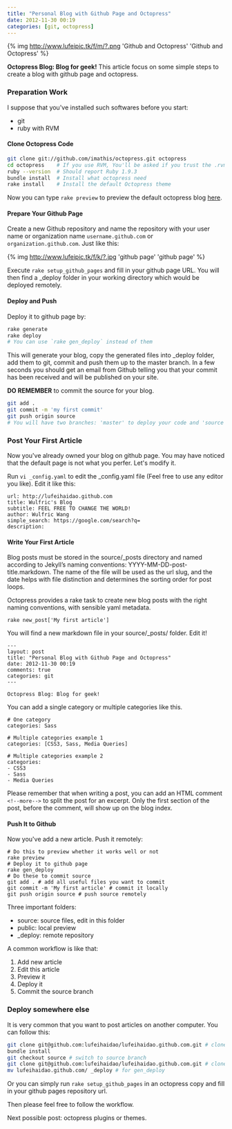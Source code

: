 ```yaml
---
title: "Personal Blog with Github Page and Octopress"
date: 2012-11-30 00:19
categories: [git, octopress] 
---
```


{% img http://www.lufeipic.tk/f/m/?.png 'Github and Octopress' 'Github and Octopress' %}

**Octopress Blog: Blog for geek!** This article focus on some simple steps to create a blog with github page and octopress.

<!-- more -->

### Preparation Work

I suppose that you've installed such softwares before you start:

* git
* ruby with RVM

#### Clone Octopress Code

``` bash
git clone git://github.com/imathis/octopress.git octopress
cd octopress    # If you use RVM, You'll be asked if you trust the .rvmrc file (say yes).
ruby --version  # Should report Ruby 1.9.3
bundle install  # Install what octopress need
rake install    # Install the default Octopress theme
```

Now you can type `rake preview` to preview the default octopress blog [here](localhost:4000).

#### Prepare Your Github Page

Create a new Github repository and name the repository with your user name or organization name `username.github.com` or `organization.github.com`. Just like this:   

{% img http://www.lufeipic.tk/f/k/?.jpg 'github page' 'github page' %}

Execute `rake setup_github_pages` and fill in your github page URL. You will then find a _deploy folder in your working directory which would be deployed remotely.

#### Deploy and Push

Deploy it to github page by:

```bash
rake generate
rake deploy
# You can use `rake gen_deploy` instead of them
```

This will generate your blog, copy the generated files into _deploy folder, add them to git, commit and push them up to the master branch. In a few seconds you should get an email from Github telling you that your commit has been received and will be published on your site.

**DO REMEMBER** to commit the source for your blog. 

```bash
git add .
git commit -m 'my first commit'
git push origin source
# You will have two branches: 'master' to deploy your code and 'source' to write and change your blog.
```

  
 
### Post Your First Article



Now you've already owned your blog on github page. You may have noticed that the default page is not what you perfer. Let's modify it.

Run `vi _config.yaml` to edit the _config.yaml file (Feel free to use any editor you like). Edit it like this:  
```
url: http://lufeihaidao.github.com
title: Wulfric's Blog
subtitle: FEEL FREE TO CHANGE THE WORLD!
author: Wulfric Wang
simple_search: https://google.com/search?q=
description:
```

#### Write Your First Article

Blog posts must be stored in the source/_posts directory and named according to Jekyll’s naming conventions: YYYY-MM-DD-post-title.markdown. The name of the file will be used as the url slug, and the date helps with file distinction and determines the sorting order for post loops.

Octopress provides a rake task to create new blog posts with the right naming conventions, with sensible yaml metadata.

```
rake new_post['My first article']
```

You will find a new markdown file in your source/_posts/ folder. Edit it!

```
---
layout: post
title: "Personal Blog with Github Page and Octopress"
date: 2012-11-30 00:19
comments: true
categories: git 
---

Octopress Blog: Blog for geek!
```

You can add a single category or multiple categories like this.

```
# One category
categories: Sass

# Multiple categories example 1
categories: [CSS3, Sass, Media Queries]

# Multiple categories example 2
categories:
- CSS3
- Sass
- Media Queries
```

Please remember that when writing a post, you can add an HTML comment `<!--more-->` to split the post for an excerpt. Only the first section of the post, before the comment, will show up on the blog index.

#### Push It to Github

Now you've add a new article. Push it remotely:

```
# Do this to preview whether it works well or not
rake preview
# Deploy it to github page
rake gen_deploy
# Do these to commit source
git add . # add all useful files you want to commit
git commit -m 'My first article' # commit it locally
git push origin source # push source remotely
```

Three important folders:

* source: source files, edit in this folder
* public: local preview
* _deploy: remote repository

A common workflow is like that:

1. Add new article
2. Edit this article
3. Preview it
4. Deploy it
5. Commit the source branch



### Deploy somewhere else



It is very common that you want to post articles on another computer. You can follow this:

``` bash
git clone git@github.com:lufeihaidao/lufeihaidao.github.com.git # clone your code
bundle install
git checkout source # switch to source branch
git clone git@github.com:lufeihaidao/lufeihaidao.github.com.git # clone your code
mv lufeihaidao.github.com/ _deploy # for gen_deploy
```

Or you can simply run `rake setup_github_pages` in an octopress copy and fill in your github pages repository url.

Then please feel free to follow the workflow.

Next possible post: octopress plugins or themes.



